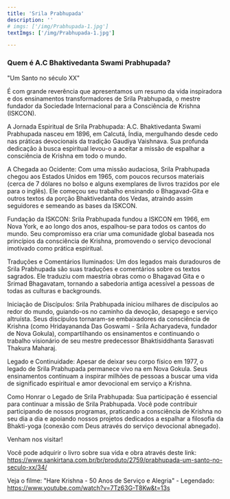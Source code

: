```yaml
---
title: 'Srila Prabhupada'
description: ''
# imgs: ['/img/Prabhupada-1.jpg']
textImgs: ['/img/Prabhupada-1.jpg']

---
```

### Quem é A.C Bhaktivedanta Swami Prabhupada?

"Um Santo no século XX"

É com grande reverência que apresentamos um resumo da vida inspiradora e dos ensinamentos transformadores de Srila Prabhupada, o mestre fundador da Sociedade Internacional para a Consciência de Krishna (ISKCON).

A Jornada Espiritual de Srila Prabhupada:
A.C. Bhaktivedanta Swami Prabhupada nasceu em 1896, em Calcutá, Índia, mergulhando desde cedo nas práticas devocionais da tradição Gaudiya Vaishnava. Sua profunda dedicação à busca espiritual levou-o a aceitar a missão de espalhar a consciência de Krishna em todo o mundo.

A Chegada ao Ocidente:
Com uma missão audaciosa, Srila Prabhupada chegou aos Estados Unidos em 1965, com poucos recursos materiais (cerca de 7 dólares no bolso e alguns exemplares de livros trazidos por ele para o inglês). Ele começou seu trabalho ensinando o Bhagavad-Gita e outros textos da porção Bhaktivedanta dos Vedas, atraindo assim seguidores e semeando as bases da ISKCON.

Fundação da ISKCON:
Srila Prabhupada fundou a ISKCON em 1966, em Nova York, e ao longo dos anos, espalhou-se para todos os cantos do mundo. Seu compromisso era criar uma comunidade global baseada nos princípios da consciência de Krishna, promovendo o serviço devocional imotivado como prática espiritual.

Traduções e Comentários Iluminados:
Um dos legados mais duradouros de Srila Prabhupada são suas traduções e comentários sobre os textos sagrados. Ele traduziu com maestria obras como o Bhagavad Gita e o Srimad Bhagavatam, tornando a sabedoria antiga acessível a pessoas de todas as culturas e backgrounds.

Iniciação de Discípulos:
Srila Prabhupada iniciou milhares de discípulos ao redor do mundo, guiando-os no caminho da devoção, desapego e serviço altruísta. Seus discípulos tornaram-se embaixadores da consciência de Krishna (como Hridayananda Das Goswami - Srila Acharyadeva, fundador de Nova Gokula), compartilhando os ensinamentos e continuando o trabalho visionário de seu mestre predecessor Bhaktisiddhanta Sarasvati Thakura Maharaj.

Legado e Continuidade:
Apesar de deixar seu corpo físico em 1977, o legado de Srila Prabhupada permanece vivo na em Nova Gokula. Seus ensinamentos continuam a inspirar milhões de pessoas a buscar uma vida de significado espiritual e amor devocional em serviço a Krishna.

Como Honrar o Legado de Srila Prabhupada:
Sua participação é essencial para continuar a missão de Srila Prabhupada. Você pode contribuir participando de nossos programas, praticando a consciência de Krishna no seu dia a dia e apoiando nossos projetos dedicados a espalhar a filosofia da Bhakti-yoga (conexão com Deus através do serviço devocional abnegado).

Venham nos visitar!

Você pode adquirir o livro sobre sua vida e obra através deste link: 
https://www.sankirtana.com.br/br/produto/2759/prabhupada-um-santo-no-seculo-xx/34/

Veja o filme: "Hare Krishna - 50 Anos de Serviço e Alegria" - Legendado:
https://www.youtube.com/watch?v=7Tz63G-T8Kw&t=13s